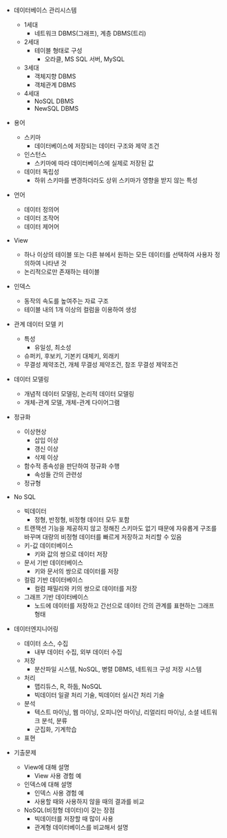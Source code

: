 - 데이터베이스 관리시스템

  - 1세대
    - 네트워크 DBMS(그래프), 계층 DBMS(트리)
  - 2세대
    - 테이블 형태로 구성
      - 오라클, MS SQL 서버, MySQL
  - 3세대
    - 객체지향 DBMS
    - 객체관계 DBMS
  - 4세대
    - NoSQL DBMS
    - NewSQL DBMS

- 용어

  - 스키마
    - 데이터베이스에 저장되는 데이터 구조와 제약 조건
  - 인스턴스
    - 스키마에 따라 데이터베이스에 실제로 저장된 값
  - 데이터 독립성
    - 하위 스키마를 변경하더라도 상위 스키마가 영향을 받지 않는 특성

- 언어

  - 데이터 정의어
  - 데이터 조작어
  - 데이터 제어어

- View

  - 하나 이상의 테이블 또는 다른 뷰에서 원하는 모든 데이터를 선택하여 사용자 정의하여 나타낸 것
  - 논리적으로만 존재하는 테이블

- 인덱스

  - 동작의 속도를 높여주는 자료 구조
  - 테이블 내의 1개 이상의 컬럼을 이용하여 생성

- 관계 데이터 모델 키

  - 특성
    - 유일성, 최소성
  - 슈퍼키, 후보키, 기본키 대체키, 외래키
  - 무결성 제약조건, 개체 무결성 제약조건, 참조 무결성 제약조건

- 데이터 모델링

  - 개념적 데이터 모델링, 논리적 데이터 모델링
  - 개체-관계 모델, 개체-관계 다이어그램

- 정규화

  - 이상현상
    - 삽입 이상
    - 갱신 이상
    - 삭제 이상
  - 함수적 종속성을 판단하여 정규화 수행
    - 속성들 간의 관련성
  - 정규형

- No SQL

  - 빅데이터
    - 정형, 반정형, 비정형 데이터 모두 포함
  - 트랜잭션 기능을 제공하지 않고 정해진 스키마도 없기 때문에 자유롭게 구조를 바꾸며 대량의 비정형 데이터를 빠르게 저장하고 처리할 수 있음
  - 키-값 데이터베이스
    - 키와 값의 쌍으로 데이터 저장
  - 문서 기반 데이터베이스
    - 키와 문서의 쌍으로 데이터를 저장
  - 컬럼 기반 데이터베이스
    - 컬럼 패밀리와 키의 쌍으로 데이터를 저장
  - 그래프 기반 데이터베이스
    - 노드에 데이터를 저장하고 간선으로 데이터 간의 관계를 표현하는 그래프 형태

- 데이터엔지니어링

  - 데이터 소스, 수집
    - 내부 데이터 수집, 외부 데이터 수집
  - 저장
    - 분산파일 시스템, NoSQL, 병렬 DBMS, 네트워크 구성 저장 시스템
  - 처리
    - 맵리듀스, R, 하둡, NoSQL
    - 빅데이터 일괄 처리 기술, 빅데이터 실시간 처리 기술
  - 분석
    - 텍스트 마이닝, 웹 마이닝, 오피니언 마이닝, 리얼리티 마이닝, 소셜 네트워크 분석, 분류
    - 군집화, 기계학습
  - 표현

- 기출문제

  - View에 대해 설명
    - View 사용 경험 예
  - 인덱스에 대해 설명
    - 인덱스 사용 경험 예
    - 사용할 때와 사용하지 않을 때의 결과를 비교
  - NoSQL(비정형 데이터)이 갖는 장점
    - 빅데이터를 저장할 때 많이 사용
    - 관계형 데이터베이스를 비교해서 설명
